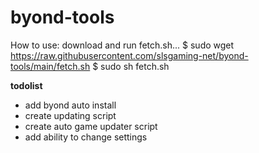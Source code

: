 # byond-tools
How to use: download and run fetch.sh...
$ sudo wget https://raw.githubusercontent.com/slsgaming-net/byond-tools/main/fetch.sh
$ sudo sh fetch.sh

**todolist**
* add byond auto install
* create updating script
* create auto game updater script
* add ability to change settings
